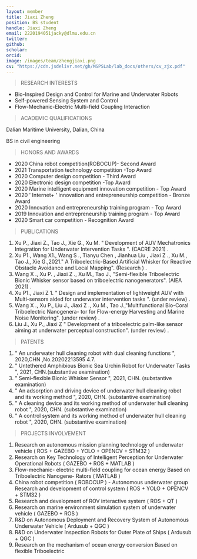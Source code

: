 ```yaml
---
layout: member
title: Jiaxi Zheng
position: BS student
handle: Jiaxi Zheng
email: 2220194051jacky@dlmu.edu.cn
twitter: 
github: 
scholar:
orcid: 
image: /images/team/zhengjiaxi.png
cv: "https://cdn.jsdelivr.net/gh/MSPSLab/lab_docs/others/cv_zjx.pdf"
---
```


> RESEARCH INTERESTS

- Bio-Inspired Design and Control for Marine and Underwater Robots
- Self-powered Sensing System and Control
- Flow-Mechanic-Electric Multi-field Coupling Interaction

> ACADEMIC QUALIFICATIONS

Dalian Maritime University, Dalian, China

BS in civil engineering

> HONORS AND AWARDS

- 2020 China robot competition(ROBOCUP)- Second Award 
- 2021 Transportation technology competition -Top Award
- 2020 Computer design competition - Third Award
- 2020 Electronic design competition -Top Award
- 2020 Marine intelligent equipment innovation competition - Top Award
- 2020 ' Internet+ ' innovation and entrepreneurship competition - Bronze Award 
- 2020 Innovation and entrepreneurship training program - Top Award
- 2019 Innovation and entrepreneurship training program - Top Award 
- 2020 Smart car competition - Recognition Award

> PUBLICATIONS

1. Xu P., Jiaxi Z., Tao J., Xie G., Xu M. " Development of AUV Mechatronics Integration for Underwater Intervention Tasks ". (CACRE 2021) .
2. Xu P1., Wang X1., Wang S ., Tianyu Chen , Jianhua Liu , Jiaxi Z ., Xu M., Tao J., Xie G.,2021." A Triboelectric-Based Artificial Whisker for Reactive Obstacle Avoidance and Local Mapping". (Research ) .
3. Wang X ., Xu P. , Jiaxi Z ., Xu M., Tao J., "Semi-flexible Triboelectric Bionic Whisker sensor based on triboelectric nanogenerators". (AIEA 2021) .
4. Xu P1., Jiaxi Z 1. " Design and implementation of lightweight AUV with Multi-sensors aided for underwater intervention tasks ". (under review) .
5. Wang X ., Xu P., Liu J., Jiaxi Z ., Xu M., Tao J.,"Multifunctional Bio-Coral Triboelectric Nanogenera- tor for Flow-energy Harvesting and Marine Noise Monitoring". (under review) .
6. Liu J., Xu P., Jiaxi Z " Development of a triboelectric palm-like sensor aiming at underwater perceptual construction". (under review) .

> PATENTS

1. " An underwater hull cleaning robot with dual cleaning functions ", 2020,CHN ,No.20202213595 4.7.
2. " Untethered Amphibious Bionic Sea Urchin Robot for Underwater Tasks ", 2021, CHN.(substantive examination)
3. " Semi-flexible Bionic Whisker Sensor ", 2021, CHN. (substantive examination)
4. " An adsorption and driving device of underwater hull cleaning robot and its working method ", 2020, CHN. (substantive examination)
5. " A cleaning device and its working method of underwater hull cleaning robot ", 2020, CHN. (substantive examination)
6. " A control system and its working method of underwater hull cleaning robot ", 2020, CHN. (substantive examination)

> PROJECTS INVOLVEMENT

1. Research on autonomous mission planning technology of underwater vehicle ( ROS + GAZEBO + YOLO + OPENCV + STM32 )
2. Research on Key Technology of Intelligent Perception for Underwater Operational Robots ( GAZEBO + ROS + MATLAB )
3. Flow-mechanic- electric multi-field coupling for ocean energy Based on Triboelectric Nanogene- Rators ( MATLAB )
4. China robot competition ( ROBOCUP ) - Autonomous underwater group Research and development of control system ( ROS + YOLO + OPENCV + STM32 )
5. Research and development of ROV interactive system ( ROS + QT )
6. Research on marine environment simulation system of underwater vehicle ( GAZEBO + ROS )
7. R&D on Autonomous Deployment and Recovery System of Autonomous Underwater Vehicle ( Ardusub + QGC )
8. R&D on Underwater Inspection Robots for Outer Plate of Ships ( Ardusub + QGC )
9. Research on the mechanism of ocean energy conversion Based on flexible Triboelectric